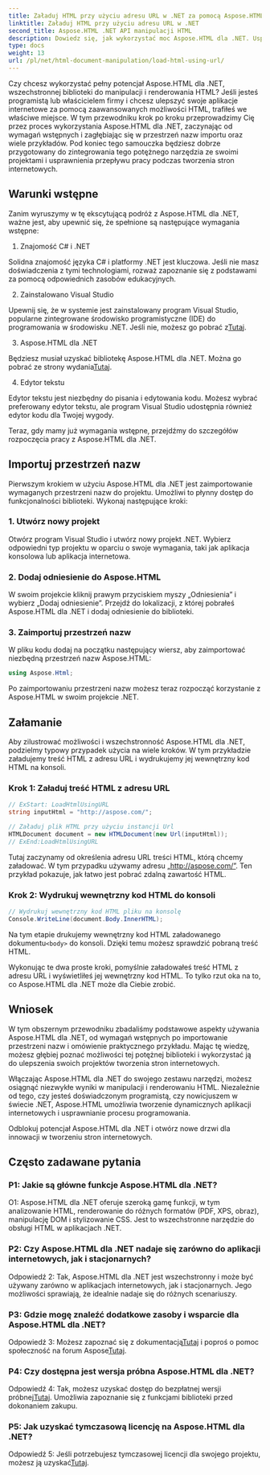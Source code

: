 ```yaml
---
title: Załaduj HTML przy użyciu adresu URL w .NET za pomocą Aspose.HTML
linktitle: Załaduj HTML przy użyciu adresu URL w .NET
second_title: Aspose.HTML .NET API manipulacji HTML
description: Dowiedz się, jak wykorzystać moc Aspose.HTML dla .NET. Usprawnij tworzenie stron internetowych dzięki manipulacji i renderowaniu HTML.
type: docs
weight: 13
url: /pl/net/html-document-manipulation/load-html-using-url/
---
```


Czy chcesz wykorzystać pełny potencjał Aspose.HTML dla .NET, wszechstronnej biblioteki do manipulacji i renderowania HTML? Jeśli jesteś programistą lub właścicielem firmy i chcesz ulepszyć swoje aplikacje internetowe za pomocą zaawansowanych możliwości HTML, trafiłeś we właściwe miejsce. W tym przewodniku krok po kroku przeprowadzimy Cię przez proces wykorzystania Aspose.HTML dla .NET, zaczynając od wymagań wstępnych i zagłębiając się w przestrzeń nazw importu oraz wiele przykładów. Pod koniec tego samouczka będziesz dobrze przygotowany do zintegrowania tego potężnego narzędzia ze swoimi projektami i usprawnienia przepływu pracy podczas tworzenia stron internetowych.

## Warunki wstępne

Zanim wyruszymy w tę ekscytującą podróż z Aspose.HTML dla .NET, ważne jest, aby upewnić się, że spełnione są następujące wymagania wstępne:

1. Znajomość C# i .NET

Solidna znajomość języka C# i platformy .NET jest kluczowa. Jeśli nie masz doświadczenia z tymi technologiami, rozważ zapoznanie się z podstawami za pomocą odpowiednich zasobów edukacyjnych.

2. Zainstalowano Visual Studio

 Upewnij się, że w systemie jest zainstalowany program Visual Studio, popularne zintegrowane środowisko programistyczne (IDE) do programowania w środowisku .NET. Jeśli nie, możesz go pobrać z[Tutaj](https://visualstudio.microsoft.com/).

3. Aspose.HTML dla .NET

 Będziesz musiał uzyskać bibliotekę Aspose.HTML dla .NET. Można go pobrać ze strony wydania[Tutaj](https://releases.aspose.com/html/net/).

4. Edytor tekstu

Edytor tekstu jest niezbędny do pisania i edytowania kodu. Możesz wybrać preferowany edytor tekstu, ale program Visual Studio udostępnia również edytor kodu dla Twojej wygody.

Teraz, gdy mamy już wymagania wstępne, przejdźmy do szczegółów rozpoczęcia pracy z Aspose.HTML dla .NET.

## Importuj przestrzeń nazw

Pierwszym krokiem w użyciu Aspose.HTML dla .NET jest zaimportowanie wymaganych przestrzeni nazw do projektu. Umożliwi to płynny dostęp do funkcjonalności biblioteki. Wykonaj następujące kroki:

### 1. Utwórz nowy projekt

Otwórz program Visual Studio i utwórz nowy projekt .NET. Wybierz odpowiedni typ projektu w oparciu o swoje wymagania, taki jak aplikacja konsolowa lub aplikacja internetowa.

### 2. Dodaj odniesienie do Aspose.HTML

W swoim projekcie kliknij prawym przyciskiem myszy „Odniesienia” i wybierz „Dodaj odniesienie”. Przejdź do lokalizacji, z której pobrałeś Aspose.HTML dla .NET i dodaj odniesienie do biblioteki.

### 3. Zaimportuj przestrzeń nazw

W pliku kodu dodaj na początku następujący wiersz, aby zaimportować niezbędną przestrzeń nazw Aspose.HTML:

```csharp
using Aspose.Html;
```

Po zaimportowaniu przestrzeni nazw możesz teraz rozpocząć korzystanie z Aspose.HTML w swoim projekcie .NET.

## Załamanie

Aby zilustrować możliwości i wszechstronność Aspose.HTML dla .NET, podzielmy typowy przypadek użycia na wiele kroków. W tym przykładzie załadujemy treść HTML z adresu URL i wydrukujemy jej wewnętrzny kod HTML na konsoli.

### Krok 1: Załaduj treść HTML z adresu URL

```csharp
// ExStart: LoadHtmlUsingURL
string inputHtml = "http://aspose.com/";

// Załaduj plik HTML przy użyciu instancji Url
HTMLDocument document = new HTMLDocument(new Url(inputHtml));
// ExEnd:LoadHtmlUsingURL
```

Tutaj zaczynamy od określenia adresu URL treści HTML, którą chcemy załadować. W tym przypadku używamy adresu „http://aspose.com/”. Ten przykład pokazuje, jak łatwo jest pobrać zdalną zawartość HTML.

### Krok 2: Wydrukuj wewnętrzny kod HTML do konsoli

```csharp
// Wydrukuj wewnętrzny kod HTML pliku na konsolę
Console.WriteLine(document.Body.InnerHTML);
```

 Na tym etapie drukujemy wewnętrzny kod HTML załadowanego dokumentu`<body>` do konsoli. Dzięki temu możesz sprawdzić pobraną treść HTML.

Wykonując te dwa proste kroki, pomyślnie załadowałeś treść HTML z adresu URL i wyświetliłeś jej wewnętrzny kod HTML. To tylko rzut oka na to, co Aspose.HTML dla .NET może dla Ciebie zrobić.

## Wniosek

W tym obszernym przewodniku zbadaliśmy podstawowe aspekty używania Aspose.HTML dla .NET, od wymagań wstępnych po importowanie przestrzeni nazw i omówienie praktycznego przykładu. Mając tę wiedzę, możesz głębiej poznać możliwości tej potężnej biblioteki i wykorzystać ją do ulepszenia swoich projektów tworzenia stron internetowych.

Włączając Aspose.HTML dla .NET do swojego zestawu narzędzi, możesz osiągnąć niezwykłe wyniki w manipulacji i renderowaniu HTML. Niezależnie od tego, czy jesteś doświadczonym programistą, czy nowicjuszem w świecie .NET, Aspose.HTML umożliwia tworzenie dynamicznych aplikacji internetowych i usprawnianie procesu programowania.

Odblokuj potencjał Aspose.HTML dla .NET i otwórz nowe drzwi dla innowacji w tworzeniu stron internetowych.

## Często zadawane pytania

### P1: Jakie są główne funkcje Aspose.HTML dla .NET?
   
O1: Aspose.HTML dla .NET oferuje szeroką gamę funkcji, w tym analizowanie HTML, renderowanie do różnych formatów (PDF, XPS, obraz), manipulację DOM i stylizowanie CSS. Jest to wszechstronne narzędzie do obsługi HTML w aplikacjach .NET.

### P2: Czy Aspose.HTML dla .NET nadaje się zarówno do aplikacji internetowych, jak i stacjonarnych?
   
Odpowiedź 2: Tak, Aspose.HTML dla .NET jest wszechstronny i może być używany zarówno w aplikacjach internetowych, jak i stacjonarnych. Jego możliwości sprawiają, że idealnie nadaje się do różnych scenariuszy.

### P3: Gdzie mogę znaleźć dodatkowe zasoby i wsparcie dla Aspose.HTML dla .NET?
   
 Odpowiedź 3: Możesz zapoznać się z dokumentacją[Tutaj](https://reference.aspose.com/html/net/) i poproś o pomoc społeczność na forum Aspose[Tutaj](https://forum.aspose.com/).

### P4: Czy dostępna jest wersja próbna Aspose.HTML dla .NET?
   
 Odpowiedź 4: Tak, możesz uzyskać dostęp do bezpłatnej wersji próbnej[Tutaj](https://releases.aspose.com/). Umożliwia zapoznanie się z funkcjami biblioteki przed dokonaniem zakupu.

### P5: Jak uzyskać tymczasową licencję na Aspose.HTML dla .NET?
   
Odpowiedź 5: Jeśli potrzebujesz tymczasowej licencji dla swojego projektu, możesz ją uzyskać[Tutaj](https://purchase.aspose.com/temporary-license/).